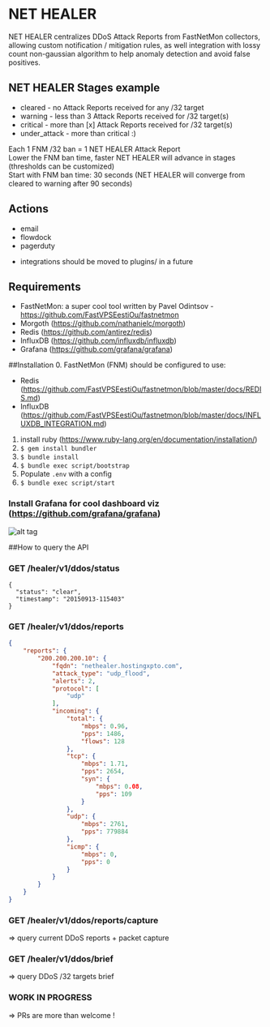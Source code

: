 # NET HEALER 

NET HEALER centralizes DDoS Attack Reports from FastNetMon collectors, allowing custom notification / mitigation rules, as well integration with lossy count non-gaussian algorithm to help anomaly detection and avoid false positives.

## NET HEALER Stages example
- cleared - no Attack Reports received for any /32 target
- warning - less than 3 Attack Reports received for /32 target(s)
- critical - more than [x] Attack Reports received for /32 target(s)
- under_attack - more than critical :)

Each 1 FNM /32 ban = 1 NET HEALER Attack Report<br>
Lower the FNM ban time, faster NET HEALER will advance in stages (thresholds can be customized)<br>
Start with FNM ban time: 30 seconds (NET HEALER will converge from cleared to warning after 90 seconds)

## Actions
 - email
 - flowdock
 - pagerduty
 * integrations should be moved to plugins/ in a future

## Requirements
- FastNetMon: a super cool tool written by Pavel Odintsov - https://github.com/FastVPSEestiOu/fastnetmon
- Morgoth (https://github.com/nathanielc/morgoth)
- Redis (https://github.com/antirez/redis)
- InfluxDB (https://github.com/influxdb/influxdb)
- Grafana (https://github.com/grafana/grafana)

##Installation
0. FastNetMon (FNM) should be configured to use:
 - Redis (https://github.com/FastVPSEestiOu/fastnetmon/blob/master/docs/REDIS.md)
 - InfluxDB (https://github.com/FastVPSEestiOu/fastnetmon/blob/master/docs/INFLUXDB_INTEGRATION.md)
1. install ruby (https://www.ruby-lang.org/en/documentation/installation/)
2. `$ gem install bundler`
3. `$ bundle install`
4. `$ bundle exec script/bootstrap`
5. Populate `.env` with a config
6. `$ bundle exec script/start`

### Install Grafana for cool dashboard viz (https://github.com/grafana/grafana)
![alt tag](https://raw.githubusercontent.com/zenvdeluca/net_healer/master/img/nethealer.png)

##How to query the API

### GET /healer/v1/ddos/status
```
{
  "status": "clear",
  "timestamp": "20150913-115403"
}
```

### GET /healer/v1/ddos/reports

```json
{
    "reports": {
        "200.200.200.10": {
            "fqdn": "nethealer.hostingxpto.com",
            "attack_type": "udp_flood",
            "alerts": 2,
            "protocol": [
                "udp"
            ],
            "incoming": {
                "total": {
                    "mbps": 0.96,
                    "pps": 1486,
                    "flows": 128
                },
                "tcp": {
                    "mbps": 1.71,
                    "pps": 2654,
                    "syn": {
                        "mbps": 0.08,
                        "pps": 109
                    }
                },
                "udp": {
                    "mbps": 2761,
                    "pps": 779884
                },
                "icmp": {
                    "mbps": 0,
                    "pps": 0
                }
            }
        }
    }
}
```

### GET /healer/v1/ddos/reports/capture
=> query current DDoS reports + packet capture

### GET /healer/v1/ddos/brief 
=> query DDoS /32 targets brief

### WORK IN PROGRESS
=> PRs are more than welcome !
